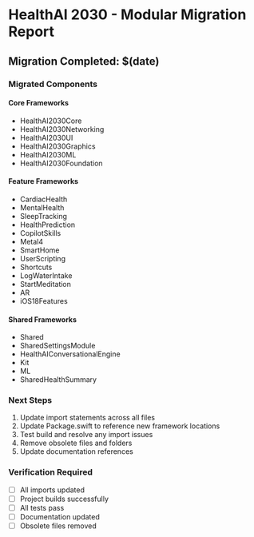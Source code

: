 # HealthAI 2030 - Modular Migration Report

## Migration Completed: $(date)

### Migrated Components

#### Core Frameworks
- HealthAI2030Core
- HealthAI2030Networking  
- HealthAI2030UI
- HealthAI2030Graphics
- HealthAI2030ML
- HealthAI2030Foundation

#### Feature Frameworks
- CardiacHealth
- MentalHealth
- SleepTracking
- HealthPrediction
- CopilotSkills
- Metal4
- SmartHome
- UserScripting
- Shortcuts
- LogWaterIntake
- StartMeditation
- AR
- iOS18Features

#### Shared Frameworks
- Shared
- SharedSettingsModule
- HealthAIConversationalEngine
- Kit
- ML
- SharedHealthSummary

### Next Steps
1. Update import statements across all files
2. Update Package.swift to reference new framework locations
3. Test build and resolve any import issues
4. Remove obsolete files and folders
5. Update documentation references

### Verification Required
- [ ] All imports updated
- [ ] Project builds successfully
- [ ] All tests pass
- [ ] Documentation updated
- [ ] Obsolete files removed
